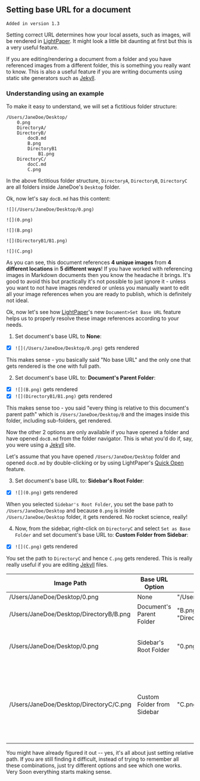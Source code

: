## Setting base URL for a document
`Added in version 1.3`

Setting correct URL determines how your local assets, such as images, will be rendered in [LightPaper][2]. It might look a little bit daunting at first but this is a very useful feature.

If you are editing/rendering a document from a folder and you have referenced images from a different folder, this is something you really want to know. This is also a useful feature if you are writing documents using static site generators such as [Jekyll][1].

### Understanding using an example

To make it easy to understand, we will set a fictitious folder structure:

	/Users/JaneDoe/Desktop/
		0.png
		DirectoryA/
		DirectoryB/
			docB.md
			B.png
			DirectoryB1
				B1.png
		DirectoryC/
			docC.md
			C.png
			
In the above fictitious folder structure, `DirectoryA`, `DirectoryB`, `DirectoryC` are all folders inside JaneDoe's `Desktop` folder.

Ok, now let's say `docB.md` has this content:

	![](/Users/JaneDoe/Desktop/0.png)
	
	![](0.png)
	
	![](B.png)

	![](DirectoryB1/B1.png)
	
	![](C.png)

As you can see, this document references **4 unique images** from **4 different locations** in **5 different ways**! If you have worked with referencing images in Markdown documents then you know the headache it brings. It's good to avoid this but practically it's not possible to just ignore it - unless you want to not have images rendered or unless you manually want to edit all your image references when you are ready to publish, which is definitely not ideal.

Ok, now let's see how [LightPaper][2]'s new `Document>Set Base URL` feature helps us to properly resolve these image references according to your needs.

1) Set document's base URL to **None**:

- [x]	`![](/Users/JaneDoe/Desktop/0.png)` gets rendered

This makes sense - you basically said "No base URL" and the only one that gets rendered is the one with full path.

2) Set document's base URL to: **Document's Parent Folder**:

- [x]	`![](B.png)` gets rendered
- [x]	`![](DirectoryB1/B1.png)` gets rendered

This makes sense too - you said "every thing is relative to this document's parent path" which is `/Users/JaneDoe/Desktop/B` and the images inside this folder, including sub-folders, get rendered.

Now the other 2 options are only available if you have opened a folder and have opened `docB.md` from the folder navigator. This is what you'd do if, say, you were using a [Jekyll][1] site. 

Let's assume that you have opened `/Users/JaneDoe/Desktop` folder and opened `docB.md` by double-clicking or by using LightPaper's [Quick Open](http://lightpaper.42squares.in/#multitabs-container) feature.

3) Set document's base URL to: **Sidebar's Root Folder**:

- [x]	`![](0.png)` gets rendered

When you selected `Sidebar's Root Folder`, you set the base path to `/Users/JaneDoe/Desktop` and because `0.png` is inside `/Users/JaneDoe/Desktop` folder, it gets rendered. No rocket science, really!

4) Now, from the sidebar, right-click on `DirectoryC` and select `Set as Base Folder` and set document's base URL to: **Custom Folder from Sidebar**:

- [x] `![](C.png)` gets rendered

You set the path to `DirectoryC` and hence `C.png` gets rendered. This is really really useful if you are editing [Jekyll][1] files.


| Image Path                              | Base URL Option            | Renders                          | Condition                                                                            |
|-----------------------------------------|----------------------------|----------------------------------|--------------------------------------------------------------------------------------|
| /Users/JaneDoe/Desktop/0.png            | None                       |  "/Users/JaneDoe/Desktop/0.png"  |                                                                                      |
| /Users/JaneDoe/Desktop/DirectoryB/B.png | Document's Parent Folder   | "B.png" and "DirectoryB1/B1.png" |                                                                                      |
| /Users/JaneDoe/Desktop/0.png            | Sidebar's Root Folder      |              "0.png"             | Document is opened from Folder Navigator                                             |
| /Users/JaneDoe/Desktop/DirectoryC/C.png | Custom Folder from Sidebar |              "C.png"             | Document is opened from Folder Navigator and DirectoryC is selected as a base folder |

You might have already figured it out -- yes, it's all about just setting relative path. If you are still finding it difficult, instead of trying to remember all these combinations, just try different options and see which one works. Very Soon everything starts making sense.

[1]: http://jekyllrb.com/
[2]: http://lightpaper.42squares.in/?ref=github